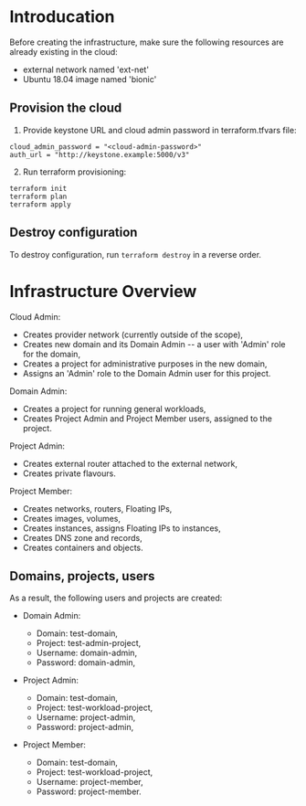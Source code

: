 # Introducation

Before creating the infrastructure, make sure the following resources
are already existing in the cloud:

  - external network named 'ext-net'
  - Ubuntu 18.04 image named 'bionic'

## Provision the cloud

1. Provide keystone URL and cloud admin password in terraform.tfvars file:

```
cloud_admin_password = "<cloud-admin-password>"
auth_url = "http://keystone.example:5000/v3"
```

2. Run terraform provisioning:

```
terraform init
terraform plan
terraform apply
```

## Destroy configuration

To destroy configuration, run `terraform destroy` in a reverse order.

# Infrastructure Overview

Cloud Admin:

  - Creates provider network (currently outside of the scope),
  - Creates new domain and its Domain Admin  -- a user with 'Admin' role for the domain,
  - Creates a project for administrative purposes in the new domain,
  - Assigns an 'Admin' role to the Domain Admin user for this project.

Domain Admin:

  - Creates a project for running general workloads,
  - Creates Project Admin and Project Member users, assigned to the project.

Project Admin:

  - Creates external router attached to the external network,
  - Creates private flavours.

Project Member:

  - Creates networks, routers, Floating IPs,
  - Creates images, volumes,
  - Creates instances, assigns Floating IPs to instances,
  - Creates DNS zone and records,
  - Creates containers and objects.

## Domains, projects, users

As a result, the following users and projects are created:

  - Domain Admin:
    - Domain: test-domain,
    - Project: test-admin-project,
    - Username: domain-admin,
    - Password: domain-admin,

  - Project Admin:
    - Domain: test-domain,
    - Project: test-workload-project,
    - Username: project-admin,
    - Password: project-admin,

  - Project Member:
    - Domain: test-domain,
    - Project: test-workload-project,
    - Username: project-member,
    - Password: project-member.
